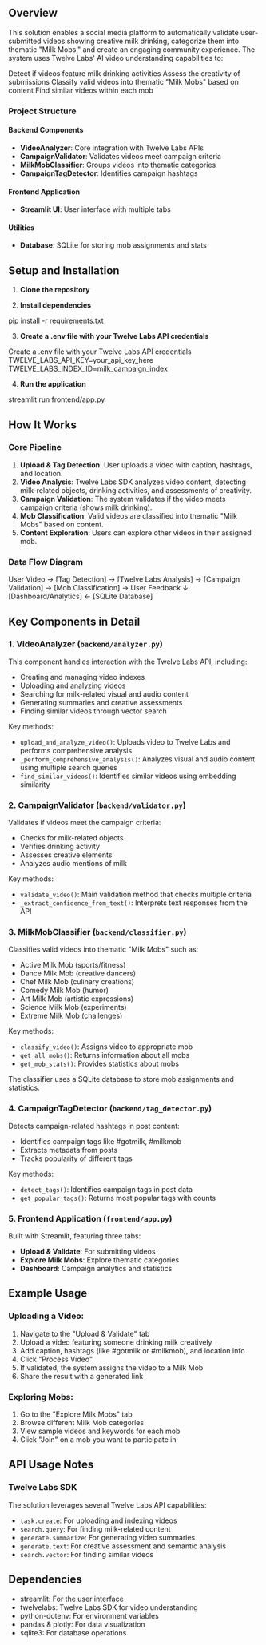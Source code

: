 ## Overview 

This solution enables a social media platform to automatically validate user-submitted videos showing creative milk drinking, categorize them into thematic "Milk Mobs," and create an engaging community experience.
The system uses Twelve Labs' AI video understanding capabilities to:

Detect if videos feature milk drinking activities
Assess the creativity of submissions
Classify valid videos into thematic "Milk Mobs" based on content
Find similar videos within each mob



### Project Structure

#### Backend Components
- **VideoAnalyzer**: Core integration with Twelve Labs APIs
- **CampaignValidator**: Validates videos meet campaign criteria
- **MilkMobClassifier**: Groups videos into thematic categories
- **CampaignTagDetector**: Identifies campaign hashtags

#### Frontend Application
- **Streamlit UI**: User interface with multiple tabs

#### Utilities
- **Database**: SQLite for storing mob assignments and stats



## Setup and Installation

1. **Clone the repository**

2. **Install dependencies**

pip install -r requirements.txt

3. **Create a .env file with your Twelve Labs API credentials**

Create a .env file with your Twelve Labs API credentials
TWELVE_LABS_API_KEY=your_api_key_here
TWELVE_LABS_INDEX_ID=milk_campaign_index

4. **Run the application**

streamlit run frontend/app.py


## How It Works

### Core Pipeline

1. **Upload & Tag Detection**: User uploads a video with caption, hashtags, and location.
2. **Video Analysis**: Twelve Labs SDK analyzes video content, detecting milk-related objects, drinking activities, and assessments of creativity.
3. **Campaign Validation**: The system validates if the video meets campaign criteria (shows milk drinking).
4. **Mob Classification**: Valid videos are classified into thematic "Milk Mobs" based on content.
5. **Content Exploration**: Users can explore other videos in their assigned mob.

### Data Flow Diagram

User Video → [Tag Detection] → [Twelve Labs Analysis] → [Campaign Validation] → [Mob Classification] → User Feedback
↓
[Dashboard/Analytics] ← [SQLite Database]



## Key Components in Detail

### 1. VideoAnalyzer (`backend/analyzer.py`)

This component handles interaction with the Twelve Labs API, including:
- Creating and managing video indexes
- Uploading and analyzing videos
- Searching for milk-related visual and audio content
- Generating summaries and creative assessments
- Finding similar videos through vector search

Key methods:
- `upload_and_analyze_video()`: Uploads video to Twelve Labs and performs comprehensive analysis
- `_perform_comprehensive_analysis()`: Analyzes visual and audio content using multiple search queries
- `find_similar_videos()`: Identifies similar videos using embedding similarity

### 2. CampaignValidator (`backend/validator.py`)

Validates if videos meet the campaign criteria:
- Checks for milk-related objects
- Verifies drinking activity
- Assesses creative elements
- Analyzes audio mentions of milk

Key methods:
- `validate_video()`: Main validation method that checks multiple criteria
- `_extract_confidence_from_text()`: Interprets text responses from the API

### 3. MilkMobClassifier (`backend/classifier.py`)

Classifies valid videos into thematic "Milk Mobs" such as:
- Active Milk Mob (sports/fitness)
- Dance Milk Mob (creative dancers)
- Chef Milk Mob (culinary creations)
- Comedy Milk Mob (humor)
- Art Milk Mob (artistic expressions)
- Science Milk Mob (experiments)
- Extreme Milk Mob (challenges)

Key methods:
- `classify_video()`: Assigns video to appropriate mob
- `get_all_mobs()`: Returns information about all mobs
- `get_mob_stats()`: Provides statistics about mobs

The classifier uses a SQLite database to store mob assignments and statistics.

### 4. CampaignTagDetector (`backend/tag_detector.py`)

Detects campaign-related hashtags in post content:
- Identifies campaign tags like #gotmilk, #milkmob
- Extracts metadata from posts
- Tracks popularity of different tags

Key methods:
- `detect_tags()`: Identifies campaign tags in post data
- `get_popular_tags()`: Returns most popular tags with counts

### 5. Frontend Application (`frontend/app.py`)

Built with Streamlit, featuring three tabs:
- **Upload & Validate**: For submitting videos
- **Explore Milk Mobs**: Explore thematic categories
- **Dashboard**: Campaign analytics and statistics

## Example Usage

### Uploading a Video:
1. Navigate to the "Upload & Validate" tab
2. Upload a video featuring someone drinking milk creatively
3. Add caption, hashtags (like #gotmilk or #milkmob), and location info
4. Click "Process Video"
5. If validated, the system assigns the video to a Milk Mob
6. Share the result with a generated link

### Exploring Mobs:
1. Go to the "Explore Milk Mobs" tab
2. Browse different Milk Mob categories
3. View sample videos and keywords for each mob
4. Click "Join" on a mob you want to participate in




## API Usage Notes

### Twelve Labs SDK

The solution leverages several Twelve Labs API capabilities:
- `task.create`: For uploading and indexing videos
- `search.query`: For finding milk-related content
- `generate.summarize`: For generating video summaries
- `generate.text`: For creative assessment and semantic analysis
- `search.vector`: For finding similar videos



## Dependencies

- streamlit: For the user interface
- twelvelabs: Twelve Labs SDK for video understanding
- python-dotenv: For environment variables
- pandas & plotly: For data visualization
- sqlite3: For database operations



